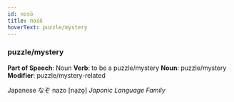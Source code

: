 ```yaml
---
id: nosö
title: nosö
hoverText: puzzle/mystery
---
```


### puzzle/mystery

**Part of Speech**: Noun
**Verb**: to be a puzzle/mystery
**Noun**: puzzle/mystery
**Modifier**: puzzle/mystery-related

Japanese なぞ nazo [na̠zo̞]
*Japonic Language Family*